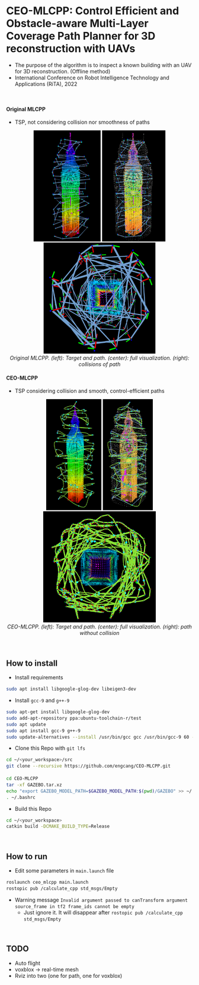 # CEO-MLCPP: Control Efficient and Obstacle-aware Multi-Layer Coverage Path Planner for 3D reconstruction with UAVs
+ The purpose of the algorithm is to inspect a known building with an UAV for 3D reconstruction. (Offline method)
+ International Conference on Robot Intelligence Technology and Applications (RiTA), 2022

<br>

#### Original MLCPP
+ TSP, not considering collision nor smoothness of paths
<p align="center">
  <img src="resource/fixed_mlcpp.png" height="300"/>
  <img src="resource/fixed_mlcpp2.png" height="300"/>
  <img src="resource/mlcpp_collision.png" height="300"/>
  <br>
  <em>Original MLCPP. (left): Target and path. (center): full visualization. (right): collisions of path</em>
</p>

#### CEO-MLCPP
+ TSP considering collision and smooth, control-efficient paths
<p align="center">
  <img src="resource/ceomlcpp2.png" height="300"/>
  <img src="resource/ceomlcpp.png" height="300"/>
  <img src="resource/ceomlcpp3.png" height="300"/>
  <br>
  <em>CEO-MLCPP. (left): Target and path. (center): full visualization. (right): path without collision</em>
</p>


<br>

## How to install
+ Install requirements
```bash
sudo apt install libgoogle-glog-dev libeigen3-dev
```
+ Install `gcc-9` and `g++-9`
```bash
sudo apt-get install libgoogle-glog-dev
sudo add-apt-repository ppa:ubuntu-toolchain-r/test
sudo apt update
sudo apt install gcc-9 g++-9
sudo update-alternatives --install /usr/bin/gcc gcc /usr/bin/gcc-9 60 --slave /usr/bin/g++ g++ /usr/bin/g++-9
```


+ Clone this Repo with `git lfs`
```bash
cd ~/<your_workspace>/src
git clone --recursive https://github.com/engcang/CEO-MLCPP.git

cd CEO-MLCPP
tar -xf GAZEBO.tar.xz
echo "export GAZEBO_MODEL_PATH=$GAZEBO_MODEL_PATH:$(pwd)/GAZEBO" >> ~/.bashrc
. ~/.bashrc
```

+ Build this Repo
```bash
cd ~/<your_workspace>
catkin build -DCMAKE_BUILD_TYPE=Release
```

<br>

## How to run
+ Edit some parameters in `main.launch` file
```bash
roslaunch ceo_mlcpp main.launch
rostopic pub /calculate_cpp std_msgs/Empty
```
+ Warning message `Invalid argument passed to canTransform argument source_frame in tf2 frame_ids cannot be empty`
  + Just ignore it. It will disappear after `rostopic pub /calculate_cpp std_msgs/Empty`

<br>

## TODO
+ Auto flight
+ voxblox -> real-time mesh
+ Rviz into two (one for path, one for voxblox)